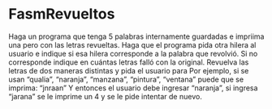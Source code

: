# FasmRevueltos
Haga un programa que tenga 5 palabras internamente guardadas e impriima una pero con las letras revueltas. Haga que el programa pida otra hilera al usuario e indique si esa hilera corresponde a la palabra que revolvió. Si no corresponde indique en cuántas letras falló con la original. Revuelva las letras de dos maneras distintas y pida el usuario para Por ejemplo, si se usan “qualia”, “naranja”, “manzana”, “pintura”, “ventana” puede que se imprima: “jnraan” Y entonces el usuario debe ingresar “naranja”, si ingresa “jarana” se le imprime un 4 y se le pide intentar de nuevo.
